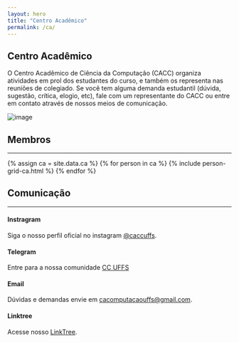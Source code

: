 ```yaml
---
layout: hero
title: "Centro Acadêmico"
permalink: /ca/
---
```


<div class="row align-items-center pt-2 pt-lg-5">
    <div class="col-md-8">
        <h2>Centro Acadêmico</h2>
        <p class="lead">O Centro Acadêmico de Ciência da Computação (CACC) organiza atividades em prol dos estudantes do curso, e também os representa nas reuniões de colegiado. Se você tem alguma demanda estudantil (dúvida, sugestão, crítica, elogio, etc), fale com um representante do CACC ou entre em contato através de nossos meios de comunicação.</p>
    </div>
    <div class="col-md-1"></div>
    <div class="col-md-3">
        <p><img alt="image" class="img-fluid" src="{{ site.url }}/images/illustrations/team.svg"></p>
    </div>
</div>

<section class="fdb-block team-8 mt-5">
    <div class="container">
        <div class="row-50"></div>
        <div class="row">
            <div class="col-12">
                <h2>Membros</h2>
                <hr />
            </div>
        </div>
        <div class="row text-left">
        {% assign ca = site.data.ca %}
        {% for person in ca %}
            {% include person-grid-ca.html %}
        {% endfor %}
        </div>
        <div class="row">
            <div class="col-12">
                <h2>Comunicação</h2>
                <hr />
            </div>
        </div>
        <div class="row" >
            <div class="col-11">
                <h4 class="font-semibold text-lg text-white block" >Instragram</h4>
                <p>Siga o nosso perfil oficial no instagram  <a href="https://www.instagram.com/caccuffs/" target="_blank">@caccuffs</a>.</p> 
            </div>
            <div class="col-11">
                <h4 class="font-semibold text-lg text-white block">Telegram</h4>
                <p>Entre para a nossa comunidade <a href="https://telegram.me/computacaouffs" target="_blank">CC UFFS</a></p> 
            </div>
            <div class="col-11">
                <h4 class="font-semibold text-lg text-white block" >Email</h4>
                <p>Dúvidas e demandas envie em <a href="mailto:cacomputacaouffs@gmail.com" target="_blank">cacomputacaouffs@gmail.com</a>.</p> 
            </div>
            <div class="col-11">
                <h4 class="font-semibold text-lg text-white block" >Linktree</h4>
                <p>Acesse nosso <a href="https://linktr.ee/cacomputacao" target="_blank">LinkTree</a>.</p> 
            </div>    
        </div>
    </div>
</section>